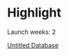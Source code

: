 # Highlight

Launch weeks: 2

[Untitled Database](Highlight%20ff7d089c4995485993c4a2b28d9f6868/Untitled%20Database%20e1fa4c8576174b2395921abebf78f3a9.csv)